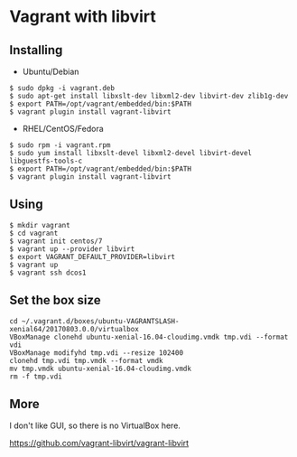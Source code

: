 # Vagrant with libvirt

## Installing

* Ubuntu/Debian

```
$ sudo dpkg -i vagrant.deb
$ sudo apt-get install libxslt-dev libxml2-dev libvirt-dev zlib1g-dev
$ export PATH=/opt/vagrant/embedded/bin:$PATH
$ vagrant plugin install vagrant-libvirt
```

* RHEL/CentOS/Fedora

```
$ sudo rpm -i vagrant.rpm
$ sudo yum install libxslt-devel libxml2-devel libvirt-devel libguestfs-tools-c
$ export PATH=/opt/vagrant/embedded/bin:$PATH
$ vagrant plugin install vagrant-libvirt
```

## Using

```
$ mkdir vagrant
$ cd vagrant
$ vagrant init centos/7
$ vagrant up --provider libvirt
$ export VAGRANT_DEFAULT_PROVIDER=libvirt
$ vagrant up
$ vagrant ssh dcos1
```

## Set the box size

```
cd ~/.vagrant.d/boxes/ubuntu-VAGRANTSLASH-xenial64/20170803.0.0/virtualbox
VBoxManage clonehd ubuntu-xenial-16.04-cloudimg.vmdk tmp.vdi --format vdi
VBoxManage modifyhd tmp.vdi --resize 102400
clonehd tmp.vdi tmp.vmdk --format vmdk
mv tmp.vmdk ubuntu-xenial-16.04-cloudimg.vmdk
rm -f tmp.vdi
```

## More

I don't like GUI, so there is no VirtualBox here.

<https://github.com/vagrant-libvirt/vagrant-libvirt>
